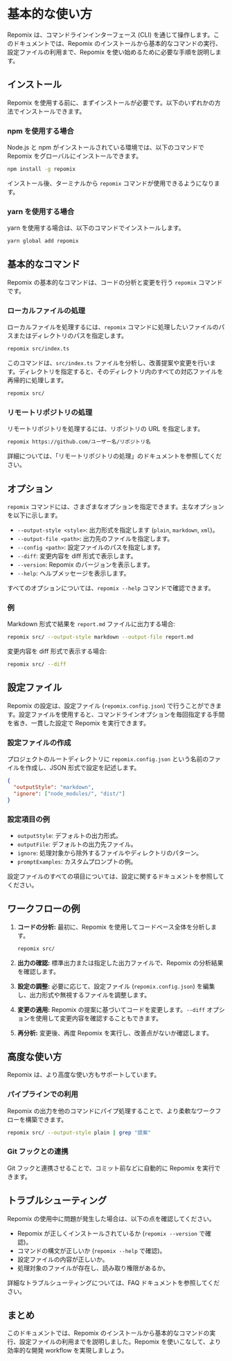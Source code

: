 # 基本的な使い方

Repomix は、コマンドラインインターフェース (CLI) を通じて操作します。このドキュメントでは、Repomix のインストールから基本的なコマンドの実行、設定ファイルの利用まで、Repomix を使い始めるために必要な手順を説明します。

## インストール

Repomix を使用する前に、まずインストールが必要です。以下のいずれかの方法でインストールできます。

### npm を使用する場合

Node.js と npm がインストールされている環境では、以下のコマンドで Repomix をグローバルにインストールできます。

```bash
npm install -g repomix
```

インストール後、ターミナルから `repomix` コマンドが使用できるようになります。

### yarn を使用する場合

yarn を使用する場合は、以下のコマンドでインストールします。

```bash
yarn global add repomix
```

## 基本的なコマンド

Repomix の基本的なコマンドは、コードの分析と変更を行う `repomix` コマンドです。

### ローカルファイルの処理

ローカルファイルを処理するには、`repomix` コマンドに処理したいファイルのパスまたはディレクトリのパスを指定します。

```bash
repomix src/index.ts
```

このコマンドは、`src/index.ts` ファイルを分析し、改善提案や変更を行います。ディレクトリを指定すると、そのディレクトリ内のすべての対応ファイルを再帰的に処理します。

```bash
repomix src/
```

### リモートリポジトリの処理

リモートリポジトリを処理するには、リポジトリの URL を指定します。

```bash
repomix https://github.com/ユーザー名/リポジトリ名
```

詳細については、「リモートリポジトリの処理」のドキュメントを参照してください。

## オプション

`repomix` コマンドには、さまざまなオプションを指定できます。主なオプションを以下に示します。

- `--output-style <style>`: 出力形式を指定します (`plain`, `markdown`, `xml`)。
- `--output-file <path>`: 出力先のファイルを指定します。
- `--config <path>`: 設定ファイルのパスを指定します。
- `--diff`: 変更内容を diff 形式で表示します。
- `--version`: Repomix のバージョンを表示します。
- `--help`: ヘルプメッセージを表示します。

すべてのオプションについては、`repomix --help` コマンドで確認できます。

### 例

Markdown 形式で結果を `report.md` ファイルに出力する場合:

```bash
repomix src/ --output-style markdown --output-file report.md
```

変更内容を diff 形式で表示する場合:

```bash
repomix src/ --diff
```

## 設定ファイル

Repomix の設定は、設定ファイル (`repomix.config.json`) で行うことができます。設定ファイルを使用すると、コマンドラインオプションを毎回指定する手間を省き、一貫した設定で Repomix を実行できます。

### 設定ファイルの作成

プロジェクトのルートディレクトリに `repomix.config.json` という名前のファイルを作成し、JSON 形式で設定を記述します。

```json
{
  "outputStyle": "markdown",
  "ignore": ["node_modules/", "dist/"]
}
```

### 設定項目の例

- `outputStyle`: デフォルトの出力形式。
- `outputFile`: デフォルトの出力先ファイル。
- `ignore`: 処理対象から除外するファイルやディレクトリのパターン。
- `promptExamples`: カスタムプロンプトの例。

設定ファイルのすべての項目については、設定に関するドキュメントを参照してください。

## ワークフローの例

1. **コードの分析:** 最初に、Repomix を使用してコードベース全体を分析します。

   ```bash
   repomix src/
   ```

2. **出力の確認:** 標準出力または指定した出力ファイルで、Repomix の分析結果を確認します。

3. **設定の調整:** 必要に応じて、設定ファイル (`repomix.config.json`) を編集し、出力形式や無視するファイルを調整します。

4. **変更の適用:** Repomix の提案に基づいてコードを変更します。`--diff` オプションを使用して変更内容を確認することもできます。

5. **再分析:** 変更後、再度 Repomix を実行し、改善点がないか確認します。

## 高度な使い方

Repomix は、より高度な使い方もサポートしています。

### パイプラインでの利用

Repomix の出力を他のコマンドにパイプ処理することで、より柔軟なワークフローを構築できます。

```bash
repomix src/ --output-style plain | grep "提案"
```

### Git フックとの連携

Git フックと連携させることで、コミット前などに自動的に Repomix を実行できます。

## トラブルシューティング

Repomix の使用中に問題が発生した場合は、以下の点を確認してください。

- Repomix が正しくインストールされているか (`repomix --version` で確認)。
- コマンドの構文が正しいか (`repomix --help` で確認)。
- 設定ファイルの内容が正しいか。
- 処理対象のファイルが存在し、読み取り権限があるか。

詳細なトラブルシューティングについては、FAQ ドキュメントを参照してください。

## まとめ

このドキュメントでは、Repomix のインストールから基本的なコマンドの実行、設定ファイルの利用までを説明しました。Repomix を使いこなして、より効率的な開発 workflow を実現しましょう。
